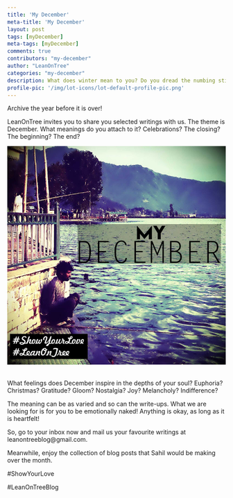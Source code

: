 ```yaml
---
title: 'My December'
meta-title: 'My December'
layout: post
tags: [myDecember]
meta-tags: [myDecember]
comments: true
contributors: "my-december"
author: "LeanOnTree"
categories: "my-december"
description: What does winter mean to you? Do you dread the numbing stillness? Does your heart aches for someone to keep you company? Or is it the season of bloom?
profile-pic: '/img/lot-icons/lot-default-profile-pic.png'
---
```

<p class="lot-text">Archive the year before it is over!</p>
<p class="lot-text">LeanOnTree invites you to share you selected writings with us. The theme is December. What meanings do you attach to it? Celebrations? The closing? The beginning? The end?</p>
<div  class="separator" style="clear: both; text-align: center;">
<img class="img-responsive center-block" src="/img/my-december/my-december-1.jpg" alt="Self-Love Contest Poster"/></div>
<br/>
<p class="lot-text">What feelings does December inspire in the depths of your soul? Euphoria? Christmas? Gratitude? Gloom? Nostalgia? Joy? Melancholy? Indifference?</p>
<p class="lot-text">The meaning can be as varied and so can the write-ups. What we are looking for is for you to be emotionally naked!<!--more--> Anything is okay, as long as it is heartfelt!</p>
<p class="lot-text">So, go to your inbox now and mail us your favourite writings at <span class="label label-primary">leanontreeblog@gmail.com.</span></p>
<p class="lot-text">Meanwhile, enjoy the collection of blog posts that Sahil would be making over the month.</p>
<p class="lot-text">#ShowYourLove</p>
<p class="lot-text">#LeanOnTreeBlog </p>
